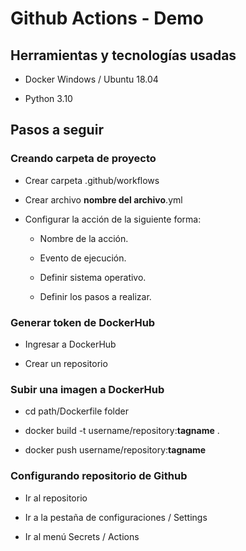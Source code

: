 # **Github Actions - Demo**

## Herramientas y tecnologías usadas

- Docker Windows / Ubuntu 18.04

- Python 3.10

## Pasos a seguir

### Creando carpeta de proyecto

- Crear carpeta .github/workflows

- Crear archivo **nombre del archivo**.yml

- Configurar la acción de la siguiente forma:

    * Nombre de la acción.

    * Evento de ejecución.

    * Definir sistema operativo.

    * Definir los pasos a realizar.

### Generar token de DockerHub

- Ingresar a DockerHub

- Crear un repositorio

### Subir una imagen a DockerHub

- cd path/Dockerfile folder

- docker build -t username/repository:**tagname** .

- docker push username/repository:**tagname**

### Configurando repositorio de Github

- Ir al repositorio

- Ir a la pestaña de configuraciones / Settings

- Ir al menú Secrets / Actions